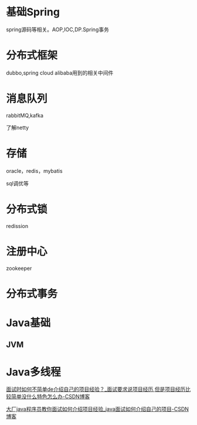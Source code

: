 # 基础Spring

spring源码等相关。AOP,IOC,DP.Spring事务

# 分布式框架

dubbo,spring cloud alibaba用到的相关中间件

# 消息队列

rabbitMQ,kafka

了解netty

# 存储

oracle，redis，mybatis

sql调优等

# 分布式锁

redission

# 注册中心

zookeeper

# 分布式事务

# Java基础

## JVM

# Java多线程

[面试时如何不简单de介绍自己的项目经验？_面试要求说项目经历,但是项目经历比较简单没什么特色怎么办-CSDN博客](https://blog.csdn.net/qq_41470339/article/details/82109921?spm=1001.2101.3001.6650.1&utm_medium=distribute.pc_relevant.none-task-blog-2%7Edefault%7EBlogCommendFromBaidu%7EPaidSort-1-82109921-blog-124894478.235%5Ev43%5Epc_blog_bottom_relevance_base3&depth_1-utm_source=distribute.pc_relevant.none-task-blog-2%7Edefault%7EBlogCommendFromBaidu%7EPaidSort-1-82109921-blog-124894478.235%5Ev43%5Epc_blog_bottom_relevance_base3&utm_relevant_index=2)

[大厂java程序员教你面试如何介绍项目经验_java面试如何介绍自己的项目-CSDN博客](https://blog.csdn.net/qq_19007169/article/details/124894478)

